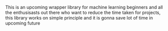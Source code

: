 This is an upcoming wrapper library for machine learning beginners and all the enthusisasts out there who want to reduce the time taken for projects, this library works on simple principle and it is gonna save lot of time in upcoming future 